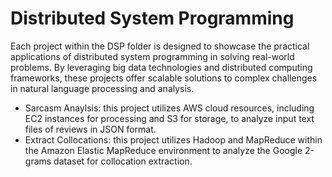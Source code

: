 # Distributed System Programming

Each project within the DSP folder is designed to showcase the practical applications of distributed system programming in solving real-world problems. By leveraging big data technologies and distributed computing frameworks, these projects offer scalable solutions to complex challenges in natural language processing and analysis.

- Sarcasm Anaylsis: this project utilizes AWS cloud resources, including EC2 instances for processing and S3 for storage, to analyze input text files of reviews in JSON format.
- Extract Collocations: this project utilizes Hadoop and MapReduce within the Amazon Elastic MapReduce environment to analyze the Google 2-grams dataset for collocation extraction.

